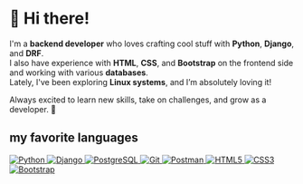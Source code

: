 # 👋 Hi there!  

I'm a **backend developer** who loves crafting cool stuff with **Python**, **Django**, and **DRF**.  
I also have experience with **HTML**, **CSS**, and **Bootstrap** on the frontend side and working with various **databases**.  
Lately, I've been exploring **Linux systems**, and I’m absolutely loving it!  

Always excited to learn new skills, take on challenges, and grow as a developer. 🚀  

## my favorite languages
<p align="left">
  <a href="https://www.python.org">
    <img src="https://img.shields.io/badge/Python-3776AB?logo=python&logoColor=white&style=flat-square" alt="Python">
  </a>
  <a href="https://www.djangoproject.com">
    <img src="https://img.shields.io/badge/Django-092E20?logo=django&logoColor=white&style=flat-square" alt="Django">
  </a>
  <a href="https://www.postgresql.org">
    <img src="https://img.shields.io/badge/PostgreSQL-336791?logo=postgresql&logoColor=white&style=flat-square" alt="PostgreSQL">
  </a>
  <a href="https://git-scm.com">
    <img src="https://img.shields.io/badge/Git-F05032?logo=git&logoColor=white&style=flat-square" alt="Git">
  </a>
  <a href="https://www.postman.com">
    <img src="https://img.shields.io/badge/Postman-FF6C37?logo=postman&logoColor=white&style=flat-square" alt="Postman">
  </a>
  <a href="https://developer.mozilla.org/en-US/docs/Web/HTML">
    <img src="https://img.shields.io/badge/HTML5-E34F26?logo=html5&logoColor=white&style=flat-square" alt="HTML5">
  </a>
  <a href="https://developer.mozilla.org/en-US/docs/Web/CSS">
    <img src="https://img.shields.io/badge/CSS3-1572B6?logo=css3&logoColor=white&style=flat-square" alt="CSS3">
  </a>
  <a href="https://getbootstrap.com">
    <img src="https://img.shields.io/badge/Bootstrap-7952B3?logo=bootstrap&logoColor=white&style=flat-square" alt="Bootstrap">
  </a>
</p>


